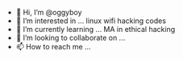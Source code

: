 - 👋 Hi, I’m @oggyboy
- 👀 I’m interested in ... linux wifi hacking codes
- 🌱 I’m currently learning ... MA in ethical hacking
- 💞️ I’m looking to collaborate on ...
- 📫 How to reach me ...

<!---
oggyboy/oggyboy is a ✨ special ✨ repository because its `README.md` (this file) appears on your GitHub profile.
You can click the Preview link to take a look at your changes.
--->
